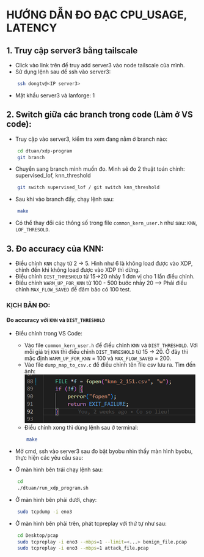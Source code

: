 # HƯỚNG DẪN ĐO ĐẠC CPU_USAGE, LATENCY
## 1. Truy cập server3 bằng tailscale
- Click vào link trên để truy add server3 vào node tailscale của mình.
- Sử dụng lệnh sau để ssh vào server3: 
```bash
    ssh dongtv@<IP server3>
```
- Mật khẩu server3 và lanforge: 1

## 2. Switch giữa các branch trong code (Làm ở VS code):
- Truy cập vào server3, kiểm tra xem đang nằm ở branch nào:
```bash
    cd dtuan/xdp-program
    git branch
```
- Chuyển sang branch mình muốn đo. Mình sẽ đo 2 thuật toán chính: supervised_lof, knn_threshold
```bash
    git switch supervised_lof / git switch knn_threshold
```
- Sau khi vào branch đấy, chạy lệnh sau:
```bash
    make
```
- Có thể thay đổi các thông số trong file `common_kern_user.h` như sau: `KNN`, `LOF_THRESOLD`.

## 3. Đo accuracy của KNN:
- Điều chỉnh `KNN` chạy từ 2 -> 5. Hình như 6 là không load được vào XDP, chỉnh đến khi không load được vào XDP thì dừng.
- Điều chỉnh `DIST_THRESHOLD` từ 15->20 nhảy 1 đơn vị cho 1 lần điều chỉnh.
- Điều chỉnh `WARM_UP_FOR_KNN` từ 100 - 500 bước nhảy 20 --> Phải điều chỉnh `MAX_FLOW_SAVED` để đảm bảo có 100 test.

### KỊCH BẢN ĐO:
#### Đo accuracy với `KNN` và `DIST_THRESHOLD`
- Điều chỉnh trong VS Code:
    + Vào file `common_kern_user.h` để điều chỉnh `KNN` và `DIST_THRESHOLD`. Với mỗi giá trị `KNN` thì điều chỉnh `DIST_THRESHOLD` từ 15 -> 20. Ở đây thì mặc định `WARM_UP_FOR_KNN` = 100 và `MAX_FLOW_SAVED` = 200.
    + Vào file `dump_map_to_csv.c` để điều chỉnh tên file csv lưu ra. Tìm đến ảnh:
    ![Minh Họa](img/dieuchinh.png)
    + Điều chỉnh xong thì dùng lệnh sau ở terminal:
    ```bash
        make
    ```


- Mở cmd, ssh vào server3 sau đo bật byobu nhìn thấy màn hình byobu, thực hiện các yêu cầu sau:
+ Ở màn hình bên trái chạy lệnh sau:
```bash
    cd
    ./dtuan/run_xdp_program.sh
```
+ Ở màn hình bên phải dưới, chạy:
```bash
    sudo tcpdump -i eno3
```
+ Ở màn hình bên phải trên, phát tcpreplay với thứ tự như sau:
```bash
    cd Desktop/pcap
    sudo tcpreplay -i eno3 --mbps=1 --limit=<...> benign_file.pcap
    sudo tcpreplay -i eno3 --mbps=1 attack_file.pcap
```